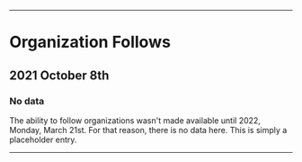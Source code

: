
***

# Organization Follows

## 2021 October 8th

### No data

The ability to follow organizations wasn't made available until 2022, Monday, March 21st. For that reason, there is no data here. This is simply a placeholder entry.

***
